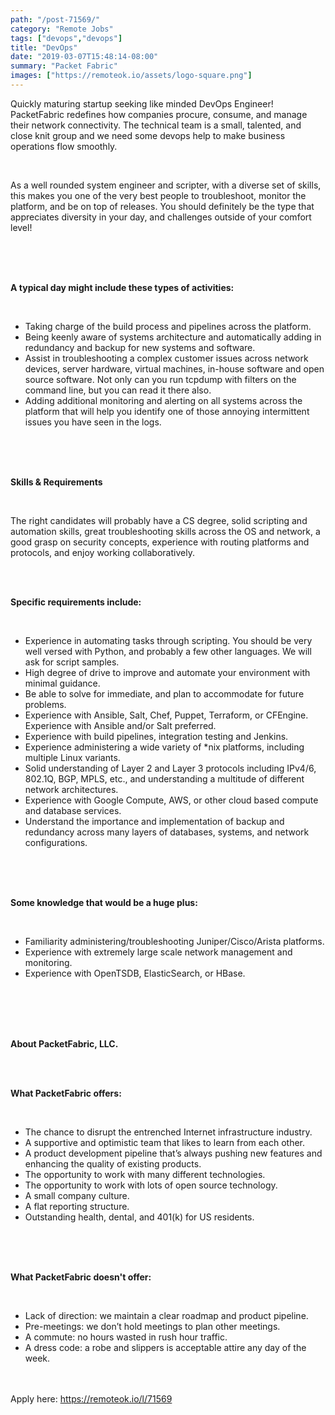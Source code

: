 ```yaml
---
path: "/post-71569/"
category: "Remote Jobs"
tags: ["devops","devops"]
title: "DevOps"
date: "2019-03-07T15:48:14-08:00"
summary: "Packet Fabric"
images: ["https://remoteok.io/assets/logo-square.png"]
---
```


<p>Quickly maturing startup seeking like minded DevOps Engineer! PacketFabric redefines how companies procure, consume, and manage their network connectivity. The technical team is a small, talented, and close knit group and we need some devops help to make business operations flow smoothly.</p><br /><p>As a well rounded system engineer and scripter, with a diverse set of skills, this makes you one of the very best people to troubleshoot, monitor the platform, and be on top of releases. You should definitely be the type that appreciates diversity in your day, and challenges outside of your comfort level!</p><br /><br /><br /><p><strong>A typical day might include these types of activities:</strong></p><br /><ul><li>Taking charge of the build process and pipelines across the platform.</li><li>Being keenly aware of systems architecture and automatically adding in redundancy and backup for new systems and software.</li><li>Assist in troubleshooting a complex customer issues across network devices, server hardware, virtual machines, in-house software and open source software. Not only can you run tcpdump with filters on the command line, but you can read it there also.</li><li>Adding additional monitoring and alerting on all systems across the platform that will help you identify one of those annoying intermittent issues you have seen in the logs.</li></ul><br /><br /><br /><p><strong>Skills &amp; Requirements</strong></p><br /><p>The right candidates will probably have a CS degree, solid scripting and automation skills, great troubleshooting skills across the OS and network, a good grasp on security concepts, experience with routing platforms and protocols, and enjoy working collaboratively.</p><br /><br /><p><strong>Specific requirements include:</strong></p><br /><ul><li>Experience in automating tasks through scripting. You should be very well versed with Python, and probably a few other languages. We will ask for script samples.</li><li>High degree of drive to improve and automate your environment with minimal guidance.</li><li>Be able to solve for immediate, and plan to accommodate for future problems.</li><li>Experience with Ansible, Salt, Chef, Puppet, Terraform, or CFEngine. Experience with Ansible and/or Salt preferred.</li><li>Experience with build pipelines, integration testing and Jenkins.</li><li>Experience administering a wide variety of *nix platforms, including multiple Linux variants.</li><li>Solid understanding of Layer 2 and Layer 3 protocols including IPv4/6, 802.1Q, BGP, MPLS, etc., and understanding a multitude of different network architectures.</li><li>Experience with Google Compute, AWS, or other cloud based compute and database services.</li><li>Understand the importance and implementation of backup and redundancy across many layers of databases, systems, and network configurations.</li></ul><br /><br /><br /><p><strong>Some knowledge that would be a huge plus:</strong></p><br /><ul><li>Familiarity administering/troubleshooting Juniper/Cisco/Arista platforms.</li><li>Experience with extremely large scale network management and monitoring.</li><li>Experience with OpenTSDB, ElasticSearch, or HBase.</li></ul><br /><br /><br /><br /><p><strong>About PacketFabric, LLC.</strong></p><br /><br /><p><strong>What PacketFabric offers:</strong></p><br /><ul><li>The chance to disrupt the entrenched Internet infrastructure industry.</li><li>A supportive and optimistic team that likes to learn from each other.</li><li>A product development pipeline that&rsquo;s always pushing new features and enhancing the quality of existing products.</li><li>The opportunity to work with many different technologies.</li><li>The opportunity to work with lots of open source technology.</li><li>A small company culture.</li><li>A flat reporting structure.</li><li>Outstanding health, dental, and 401(k) for US residents.</li></ul><br /><br /><br /><p><strong>What PacketFabric doesn't offer:</strong></p><br /><ul><li>Lack of direction: we maintain a clear roadmap and product pipeline.</li><li>Pre-meetings: we don&rsquo;t hold meetings to plan other meetings.</li><li>A commute: no hours wasted in rush hour traffic.</li><li>A dress code: a robe and slippers is acceptable attire any day of the week.</li></ul>

<br/>
<br/>
Apply here: <A HREF="https://remoteok.io/l/71569">https://remoteok.io/l/71569</A>
